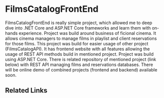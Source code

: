 # FilmsCatalogFrontEnd
FilmsCatalogFrontEnd is really simple project, which allowed me to deep dive into .NET Core and ASP.NET Core frameworks and learn them with on-hands experience.
Project was build around business of ficional cinema. It allows cinema managers to manage films in playlist and client reservations for those films.
This project was build for easier usage of other project (FilmsCatalogAPI). It has frontend website with all features allowing the usage of REST API methods build in mentioned project.
Project was build using ASP.NET Core.
There is related repository of mentioned project (link below) with REST API managing films and reservations databases.
There will be online demo of combined projects (frontend and backend) available soon.

## Related Links
